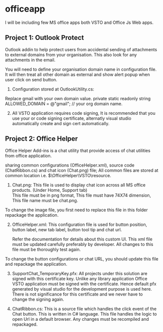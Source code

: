 # officeapp
I will be including few MS office apps both VSTO and Office Js Web apps.


## Project 1:  Outlook Protect ##

Outlook addin to help protect users from accidental sending of attachments to external domains from your organisation. 
This also look for any attachments in the email. 

You will need to define your organisation domain name in configuration file.
It will then treat all other domain as external and show alert popup when user click on send button.

1) Configuration stored at OutlookUtility.cs: 

Replace gmail with your own domain value.
private static readonly string ALLOWED_DOMAIN = @"gmail"; // your org domain name.

2) All VSTO application requires code signing, It is recommended that you use your or code signing certificate, alternatly visual studio automatically create and sign cert automatically.


## Project 2:  Office Helper ##

Office Helper Add-ins is a chat utility that provide access of chat utilities from office application.

sharing common configurations (OfficeHelper.xml), source code (ChatRibbon.cs) and chat icon (Chat.png) file; All common files are stored at common location i.e. $\OfficeHelper\VSTO\resource. 

1)	Chat.png: This file is used to display chat icon across all MS office products. (Under Home, Support tab)									
	This file must be in png format, 
	This file must have 74X74 dimension,
	This file name must be chat.png.

To change the image file, you first need to replace this file in this folder repackage the application.

2)	OfficeHelper.xml: This configuration file is used for button position, button label, new tab label, button tool tip and chat url.

	Refer the documentation for details about this custom UI.
	This xml file must be updated carefully preferably by developer.
	All changes to this file must be thoroughly test again.

To change the button configurations or chat URL, you should update this file and repackage the application.


3)	SupportChat_TemporaryKey.pfx: All projects under this solution are signed with this certificate key. Unlike any library application Office VSTO application must be signed with the certificate. 
Hence default pfx generated by visual studio for the development purpose is used here. 
There is not significance for this certificate and we never have to change the signing again. 

4)	ChatRibbon.cs: This is a source file which handles the click event of the Chat button. This is written in C# language. This file handles the logic to open Url in a default browser. Any changes must be recompiled and repackaged.
